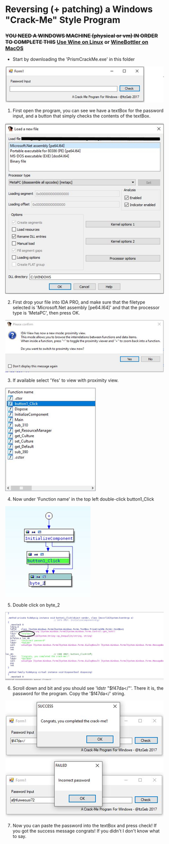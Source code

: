 # Reversing (+ patching) a Windows "Crack-Me" Style Program

### <s>YOU NEED A WINDOWS MACHINE (physical or vm) IN ORDER TO COMPLETE THIS</s> [Use Wine on Linux](https://www.winehq.org/) or [WineBottler on MacOS](https://winebottler.kronenberg.org/)

- Start by downloading the 'PrismCrackMe.exe' in this folder
  
![openProgram](openProgram.JPG)
1. First open the program, you can see we have a textBox for the password input, and a button that simply checks the contents of the textBox.

![loadingFile](loadingFile.JPG)
  
2. First drop your file into IDA PRO, and make sure that the filetype selected is 'Microsoft.Net assembly [pe64.l64]' and that the processor type is 'MetaPC', then press OK.
  
![selectProximityView](selectProximityView.JPG)
  
3. If available select 'Yes' to view with proximity view.
  
![clickHere](clickHere.JPG)
  
4. Now under 'Function name' in the top left double-click button1_Click
  
![andHere](andHere.JPG)

5. Double click on byte_2
  
![scrollDown](scrollDown.JPG)

6. Scroll down and bit and you should see 'ldstr "$f47da</"'. There it is, the password for the program. Copy the '$f47da</' string.

![complete](complete.JPG) ![failed](failed.JPG)

7. Now you can paste the password into the textBox and press check! If you got the success message congrats! If you didn't I don't know what to say.
